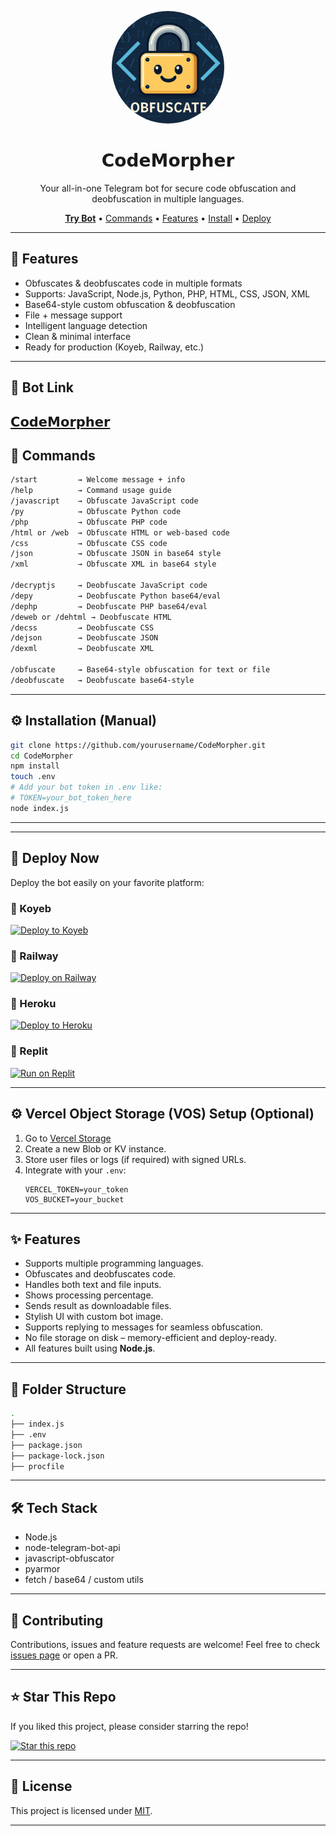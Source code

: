 <p align="center">
  <img src="https://raw.githubusercontent.com/popeye68/CodeMorpher/main/botpic.png" alt="Bot Logo" width="180" height="180" style="border-radius: 50%;" />
</p>

<h1 align="center">𝗖𝗼𝗱𝗲𝗠𝗼𝗿𝗽𝗵𝗲𝗿</h1>
<p align="center">Your all-in-one Telegram bot for secure code obfuscation and deobfuscation in multiple languages.</p>

<p align="center">
  <a href="https://t.me/CodeMorpherbot"><strong>Try Bot</strong></a> • 
  <a href="#commands">Commands</a> • 
  <a href="#features">Features</a> • 
  <a href="#installation">Install</a> • 
  <a href="#deployment">Deploy</a>
</p>

---

## 🔧 Features
<a id="features"></a>
- Obfuscates & deobfuscates code in multiple formats
- Supports: JavaScript, Node.js, Python, PHP, HTML, CSS, JSON, XML
- Base64-style custom obfuscation & deobfuscation
- File + message support
- Intelligent language detection
- Clean & minimal interface
- Ready for production (Koyeb, Railway, etc.)

---

## 🤖 Bot Link

**[𝗖𝗼𝗱𝗲𝗠𝗼𝗿𝗽𝗵𝗲𝗿](https://t.me/CodeMorpherbot)**
---

## 📜 Commands
<a id="commands"></a>

```bash
/start         → Welcome message + info
/help          → Command usage guide
/javascript    → Obfuscate JavaScript code
/py            → Obfuscate Python code
/php           → Obfuscate PHP code
/html or /web  → Obfuscate HTML or web-based code
/css           → Obfuscate CSS code
/json          → Obfuscate JSON in base64 style
/xml           → Obfuscate XML in base64 style

/decryptjs     → Deobfuscate JavaScript code
/depy          → Deobfuscate Python base64/eval
/dephp         → Deobfuscate PHP base64/eval
/deweb or /dehtml → Deobfuscate HTML
/decss         → Deobfuscate CSS
/dejson        → Deobfuscate JSON
/dexml         → Deobfuscate XML

/obfuscate     → Base64-style obfuscation for text or file
/deobfuscate   → Deobfuscate base64-style
```

---

## ⚙️ Installation (Manual)
<a id="installation"></a>
```bash
git clone https://github.com/yourusername/CodeMorpher.git
cd CodeMorpher
npm install
touch .env
# Add your bot token in .env like:
# TOKEN=your_bot_token_here
node index.js
```
---

---

## 🚀 Deploy Now
<a id="deployment"></a>
Deploy the bot easily on your favorite platform:

### 📍 Koyeb

[![Deploy to Koyeb](https://www.koyeb.com/static/images/deploy/button.svg)](https://app.koyeb.com/deploy?type=git&repository=github.com/popeye68/CodeMorpher)

### 📍 Railway

[![Deploy on Railway](https://img.shields.io/badge/Deploy-Railway-000?style=for-the-badge&logo=railway&logoColor=white)](https://railway.app/new)

### 📍 Heroku

[![Deploy to Heroku](https://www.herokucdn.com/deploy/button.svg)](https://heroku.com/deploy?template=https://github.com/popeye68/CodeMorpher)

### 📍 Replit

[![Run on Replit](https://replit.com/badge/github/yourusername/CodeMorpher)](https://replit.com/github/popeye68/CodeMorpher)

---


## ⚙️ Vercel Object Storage (VOS) Setup (Optional)

1. Go to [Vercel Storage](https://vercel.com/storage)
2. Create a new Blob or KV instance.
3. Store user files or logs (if required) with signed URLs.
4. Integrate with your `.env`:
   ```
   VERCEL_TOKEN=your_token
   VOS_BUCKET=your_bucket
   ```

---

## ✨ Features

- Supports multiple programming languages.
- Obfuscates and deobfuscates code.
- Handles both text and file inputs.
- Shows processing percentage.
- Sends result as downloadable files.
- Stylish UI with custom bot image.
- Supports replying to messages for seamless obfuscation.
- No file storage on disk – memory-efficient and deploy-ready.
- All features built using **Node.js**.

---

## 📁 Folder Structure

```bash
.
├── index.js
├── .env
├── package.json
├── package-lock.json
├── procfile
```

---

## 🛠️ Tech Stack

- Node.js
- node-telegram-bot-api
- javascript-obfuscator
- pyarmor
- fetch / base64 / custom utils

---

## 🤝 Contributing

Contributions, issues and feature requests are welcome!
Feel free to check [issues page](../../issues) or open a PR.

---

## ⭐ Star This Repo

If you liked this project, please consider starring the repo!

[![Star this repo](https://img.shields.io/github/stars/popeye68/CodeMorpher.svg?style=social)](https://github.com/yourusername/CodeMorpher)

---

## 📜 License

This project is licensed under [MIT](LICENSE).

---
